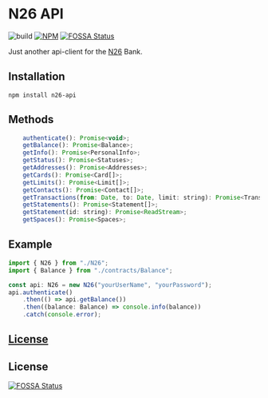# N26 API

![build](https://github.com/ckotzbauer/n26-api/workflows/build/badge.svg)
[![NPM](https://img.shields.io/npm/v/n26-api.svg)](https://www.npmjs.com/package/n26-api)
[![FOSSA Status](https://app.fossa.com/api/projects/git%2Bgithub.com%2Fckotzbauer%2Fn26-api.svg?type=shield)](https://app.fossa.com/projects/git%2Bgithub.com%2Fckotzbauer%2Fn26-api?ref=badge_shield)


Just another api-client for the [N26](https://n26.com) Bank.


## Installation

```
npm install n26-api
```


## Methods

```js
    authenticate(): Promise<void>;
    getBalance(): Promise<Balance>;
    getInfo(): Promise<PersonalInfo>;
    getStatus(): Promise<Statuses>;
    getAddresses(): Promise<Addresses>;
    getCards(): Promise<Card[]>;
    getLimits(): Promise<Limit[]>;
    getContacts(): Promise<Contact[]>;
    getTransactions(from: Date, to: Date, limit: string): Promise<Transaction[]>;
    getStatements(): Promise<Statement[]>;
    getStatement(id: string): Promise<ReadStream>;
    getSpaces(): Promise<Spaces>;
```

## Example
```js
import { N26 } from "./N26";
import { Balance } from "./contracts/Balance";

const api: N26 = new N26("yourUserName", "yourPassword");
api.authenticate()
    .then(() => api.getBalance())
    .then((balance: Balance) => console.info(balance))
    .catch(console.error);
```


[License](https://github.com/ckotzbauer/n26-api/blob/master/LICENSE)
------


## License
[![FOSSA Status](https://app.fossa.com/api/projects/git%2Bgithub.com%2Fckotzbauer%2Fn26-api.svg?type=large)](https://app.fossa.com/projects/git%2Bgithub.com%2Fckotzbauer%2Fn26-api?ref=badge_large)